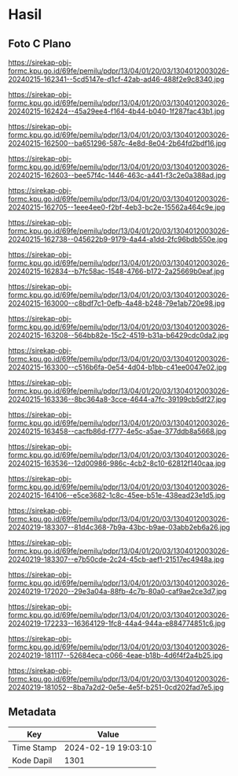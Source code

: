 # Hasil

## Foto C Plano

https://sirekap-obj-formc.kpu.go.id/69fe/pemilu/pdpr/13/04/01/20/03/1304012003026-20240215-162341--5cd5147e-d1cf-42ab-ad46-488f2e9c8340.jpg

https://sirekap-obj-formc.kpu.go.id/69fe/pemilu/pdpr/13/04/01/20/03/1304012003026-20240215-162424--45a29ee4-f164-4b44-b040-1f287fac43b1.jpg

https://sirekap-obj-formc.kpu.go.id/69fe/pemilu/pdpr/13/04/01/20/03/1304012003026-20240215-162500--ba651296-587c-4e8d-8e04-2b64fd2bdf16.jpg

https://sirekap-obj-formc.kpu.go.id/69fe/pemilu/pdpr/13/04/01/20/03/1304012003026-20240215-162603--bee57f4c-1446-463c-a441-f3c2e0a388ad.jpg

https://sirekap-obj-formc.kpu.go.id/69fe/pemilu/pdpr/13/04/01/20/03/1304012003026-20240215-162705--1eee4ee0-f2bf-4eb3-bc2e-15562a464c9e.jpg

https://sirekap-obj-formc.kpu.go.id/69fe/pemilu/pdpr/13/04/01/20/03/1304012003026-20240215-162738--045622b9-9179-4a44-a1dd-2fc96bdb550e.jpg

https://sirekap-obj-formc.kpu.go.id/69fe/pemilu/pdpr/13/04/01/20/03/1304012003026-20240215-162834--b7fc58ac-1548-4766-b172-2a25669b0eaf.jpg

https://sirekap-obj-formc.kpu.go.id/69fe/pemilu/pdpr/13/04/01/20/03/1304012003026-20240215-163000--c8bdf7c1-0efb-4a48-b248-79e1ab720e98.jpg

https://sirekap-obj-formc.kpu.go.id/69fe/pemilu/pdpr/13/04/01/20/03/1304012003026-20240215-163208--564bb82e-15c2-4519-b31a-b6429cdc0da2.jpg

https://sirekap-obj-formc.kpu.go.id/69fe/pemilu/pdpr/13/04/01/20/03/1304012003026-20240215-163300--c516b6fa-0e54-4d04-b1bb-c41ee0047e02.jpg

https://sirekap-obj-formc.kpu.go.id/69fe/pemilu/pdpr/13/04/01/20/03/1304012003026-20240215-163336--8bc364a8-3cce-4644-a7fc-39199cb5df27.jpg

https://sirekap-obj-formc.kpu.go.id/69fe/pemilu/pdpr/13/04/01/20/03/1304012003026-20240215-163458--cacfb86d-f777-4e5c-a5ae-377ddb8a5668.jpg

https://sirekap-obj-formc.kpu.go.id/69fe/pemilu/pdpr/13/04/01/20/03/1304012003026-20240215-163536--12d00986-986c-4cb2-8c10-62812f140caa.jpg

https://sirekap-obj-formc.kpu.go.id/69fe/pemilu/pdpr/13/04/01/20/03/1304012003026-20240215-164106--e5ce3682-1c8c-45ee-b51e-438ead23e1d5.jpg

https://sirekap-obj-formc.kpu.go.id/69fe/pemilu/pdpr/13/04/01/20/03/1304012003026-20240219-183307--81d4c368-7b9a-43bc-b9ae-03abb2eb6a26.jpg

https://sirekap-obj-formc.kpu.go.id/69fe/pemilu/pdpr/13/04/01/20/03/1304012003026-20240219-183307--e7b50cde-2c24-45cb-aef1-21517ec4948a.jpg

https://sirekap-obj-formc.kpu.go.id/69fe/pemilu/pdpr/13/04/01/20/03/1304012003026-20240219-172020--29e3a04a-88fb-4c7b-80a0-caf9ae2ce3d7.jpg

https://sirekap-obj-formc.kpu.go.id/69fe/pemilu/pdpr/13/04/01/20/03/1304012003026-20240219-172233--16364129-1fc8-44a4-944a-e884774851c6.jpg

https://sirekap-obj-formc.kpu.go.id/69fe/pemilu/pdpr/13/04/01/20/03/1304012003026-20240219-181117--52684eca-c066-4eae-b18b-4d6f4f2a4b25.jpg

https://sirekap-obj-formc.kpu.go.id/69fe/pemilu/pdpr/13/04/01/20/03/1304012003026-20240219-181052--8ba7a2d2-0e5e-4e5f-b251-0cd202fad7e5.jpg


## Metadata

| Key        | Value               |
| ---------- | ------------------- |
| Time Stamp | 2024-02-19 19:03:10 |
| Kode Dapil | 1301                |



